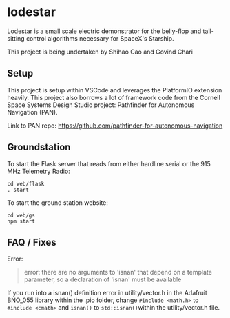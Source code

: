 # lodestar
Lodestar is a small scale electric demonstrator for the belly-flop and tail-sitting control algorithms necessary for SpaceX's Starship.

This project is being undertaken by Shihao Cao and Govind Chari

## Setup

This project is setup within VSCode and leverages the PlatformIO extension heavily. This project also borrows a lot of framework code from the Cornell Space Systems Design Studio project: Pathfinder for Autonomous Navigation (PAN).

Link to PAN repo:
https://github.com/pathfinder-for-autonomous-navigation

## Groundstation

To start the Flask server that reads from either hardline serial or the 915 MHz Telemetry Radio:
```
cd web/flask
. start
```

To start the ground station website:
```
cd web/gs
npm start
```

## FAQ / Fixes
Error:
> error: there are no arguments to 'isnan' that depend on a template parameter, so a declaration of 'isnan' must be available

If you run into a isnan() definition error in utility/vector.h in the Adafruit BNO_055 library within the .pio folder, change `#include <math.h>` to `#include <cmath>` and `isnan()` to `std::isnan()`within the utility/vector.h file.